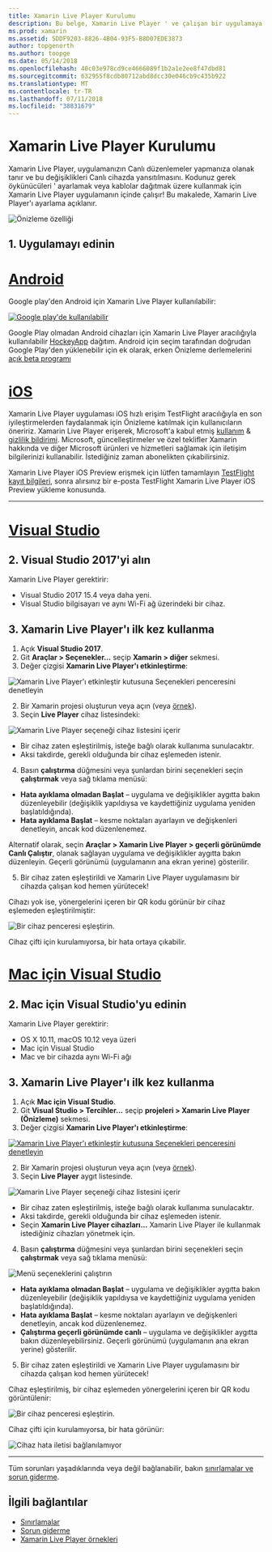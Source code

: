 ```yaml
---
title: Xamarin Live Player Kurulumu
description: Bu belge, Xamarin Live Player ' ve çalışan bir uygulamaya Canlı düzenlemeler için kullanmak açıklar.
ms.prod: xamarin
ms.assetid: 5DDF9203-8826-4B04-93F5-B8D07EDE3873
author: topgenorth
ms.author: toopge
ms.date: 05/14/2018
ms.openlocfilehash: 40c03e978cd9ce4666089f1b2a1e2ee8f47dbd81
ms.sourcegitcommit: 632955f8cdb80712abd8dcc30e046cb9c435b922
ms.translationtype: MT
ms.contentlocale: tr-TR
ms.lasthandoff: 07/11/2018
ms.locfileid: "38831679"
---
```

# <a name="xamarin-live-player-setup"></a>Xamarin Live Player Kurulumu

Xamarin Live Player, uygulamanızın Canlı düzenlemeler yapmanıza olanak tanır ve bu değişiklikleri Canlı cihazda yansıtılmasını. Kodunuz gerek öykünücüleri ' ayarlamak veya kablolar dağıtmak üzere kullanmak için Xamarin Live Player uygulamanın içinde çalışır! Bu makalede, Xamarin Live Player'ı ayarlama açıklanır.

![Önizleme özelliği](~/media/shared/preview.png)

## <a name="1-get-the-app"></a>1. Uygulamayı edinin

# <a name="androidtabandroid"></a>[Android](#tab/android)

Google play'den Android için Xamarin Live Player kullanılabilir:

[ ![Google play'de kullanılabilir](install-images/google-play-badge.png)](https://play.google.com/store/apps/details?id=com.xamarin.live)

Google Play olmadan Android cihazları için Xamarin Live Player aracılığıyla kullanılabilir [HockeyApp](https://aka.ms/xlp-hockeyapp) dağıtım. Android için seçim tarafından doğrudan Google Play'den yüklenebilir için ek olarak, erken Önizleme derlemelerini [açık beta programı](https://play.google.com/apps/testing/com.xamarin.live)

# <a name="iostabios"></a>[iOS](#tab/ios)

Xamarin Live Player uygulaması iOS hızlı erişim TestFlight aracılığıyla en son iyileştirmelerden faydalanmak için Önizleme katılmak için kullanıcıların öneririz. Xamarin Live Player erişerek, Microsoft'a kabul etmiş [kullanım](https://www.microsoft.com/en-us/legal/intellectualproperty/copyright/default.aspx) & [gizlilik bildirimi](https://privacy.microsoft.com/en-us/privacystatement). Microsoft, güncelleştirmeler ve özel teklifler Xamarin hakkında ve diğer Microsoft ürünleri ve hizmetleri sağlamak için iletişim bilgilerinizi kullanabilir. İstediğiniz zaman abonelikten çıkabilirsiniz.

Xamarin Live Player iOS Preview erişmek için lütfen tamamlayın [TestFlight kayıt bilgileri](https://fastring.xamarinliveplayer.com/), sonra alırsınız bir e-posta TestFlight Xamarin Live Player iOS Preview yükleme konusunda.

-----

# <a name="visual-studiotabwindows"></a>[Visual Studio](#tab/windows)

## <a name="2-get-visual-studio-2017"></a>2. Visual Studio 2017'yi alın

Xamarin Live Player gerektirir:

- Visual Studio 2017 15.4 veya daha yeni.
- Visual Studio bilgisayarı ve aynı Wi-Fi ağ üzerindeki bir cihaz.

## <a name="3-using-xamarin-live-player-for-the-first-time"></a>3. Xamarin Live Player'ı ilk kez kullanma

1. Açık **Visual Studio 2017**.
2. Git **Araçlar > Seçenekler...**  seçip **Xamarin > diğer** sekmesi.
3. Değer çizgisi **Xamarin Live Player'ı etkinleştirme**:

  ![Xamarin Live Player'ı etkinleştir kutusuna Seçenekleri penceresini denetleyin](install-images/vs2017-options.png)

2. Bir Xamarin projesi oluşturun veya açın (veya [örnek](~/tools/live-player/samples.md)).
3. Seçin **Live Player** cihaz listesindeki:

  ![Xamarin Live Player seçeneği cihaz listesini içerir](install-images/devices-empty-windows.png)

  * Bir cihaz zaten eşleştirilmiş, isteğe bağlı olarak kullanıma sunulacaktır.
  * Aksi takdirde, gerekli olduğunda bir cihaz eşlemeden istenir.
4. Basın **çalıştırma** düğmesini veya şunlardan birini seçenekleri seçin **çalıştırmak** veya sağ tıklama menüsü:

  - **Hata ayıklama olmadan Başlat** – uygulama ve değişiklikler aygıtta bakın düzenleyebilir (değişiklik yapıldıysa ve kaydettiğiniz uygulama yeniden başlatıldığında).
  - **Hata ayıklama Başlat** – kesme noktaları ayarlayın ve değişkenleri denetleyin, ancak kod düzenlenemez.

  Alternatif olarak, seçin **Araçlar > Xamarin Live Player > geçerli görünümde Canlı Çalıştır**, olanak sağlayan uygulama ve değişiklikler aygıtta bakın düzenleyin. Geçerli görünümü (uygulamanın ana ekran yerine) gösterilir.

5. Bir cihaz zaten eşleştirildi ve Xamarin Live Player uygulamasını bir cihazda çalışan kod hemen yürütecek!

  Cihazı yok ise, yönergelerini içeren bir QR kodu görünür bir cihaz eşlemeden eşleştirilmiştir:

  ![Bir cihaz penceresi eşleştirin.](install-images/manage-empty-windows.png)

  Cihaz çifti için kurulamıyorsa, bir hata ortaya çıkabilir.

# <a name="visual-studio-for-mactabmacos"></a>[Mac için Visual Studio](#tab/macos)

## <a name="2-get-visual-studio-for-mac"></a>2. Mac için Visual Studio'yu edinin

Xamarin Live Player gerektirir:

- OS X 10.11, macOS 10.12 veya üzeri
- Mac için Visual Studio
- Mac ve bir cihazda aynı Wi-Fi ağı

## <a name="3-using-xamarin-live-player-for-the-first-time"></a>3. Xamarin Live Player'ı ilk kez kullanma

1. Açık **Mac için Visual Studio**.
2. Git **Visual Studio > Tercihler...**  seçip **projeleri > Xamarin Live Player (Önizleme)** sekmesi.
3. Değer çizgisi **Xamarin Live Player'ı etkinleştirme**:

  [![Xamarin Live Player'ı etkinleştir kutusuna Seçenekleri penceresini denetleyin](install-images/vsmac-options-sml.png)](install-images/vsmac-options.png#lightbox)

2. Bir Xamarin projesi oluşturun veya açın (veya [örnek](~/tools/live-player/samples.md)).
3. Seçin **Live Player** aygıt listesinde.

  ![Xamarin Live Player seçeneği cihaz listesini içerir](install-images/devices.png)

  * Bir cihaz zaten eşleştirilmiş, isteğe bağlı olarak kullanıma sunulacaktır.
  * Aksi takdirde, gerekli olduğunda bir cihaz eşlemeden istenir.
  * Seçin **Xamarin Live Player cihazları...**  Xamarin Live Player ile kullanmak istediğiniz cihazları yönetmek için.

4. Basın **çalıştırma** düğmesini veya şunlardan birini seçenekleri seçin **çalıştırmak** veya sağ tıklama menüsü:

  ![Menü seçeneklerini çalıştırın](install-images/run-menu.png)

  - **Hata ayıklama olmadan Başlat** – uygulama ve değişiklikler aygıtta bakın düzenleyebilir (değişiklik yapıldıysa ve kaydettiğiniz uygulama yeniden başlatıldığında).
  - **Hata ayıklama Başlat** – kesme noktaları ayarlayın ve değişkenleri denetleyin, ancak kod düzenlenemez.
  - **Çalıştırma geçerli görünümde canlı** – uygulama ve değişiklikler aygıtta bakın düzenleyebilirsiniz. Geçerli görünümü (uygulamanın ana ekran yerine) gösterilir.

5. Bir cihaz zaten eşleştirildi ve Xamarin Live Player uygulamasını bir cihazda çalışan kod hemen yürütecek!

  Cihaz eşleştirilmiş, bir cihaz eşlemeden yönergelerini içeren bir QR kodu görüntülenir:

  ![Bir cihaz penceresi eşleştirin.](install-images/manage-empty.png)

  Cihaz çifti için kurulamıyorsa, bir hata görünür:

  ![Cihaz hata iletisi bağlanılamıyor](install-images/error-cannot-connect.png)


-----

Tüm sorunları yaşadıklarında veya değil bağlanabilir, bakın [sınırlamalar ve sorun giderme](~/tools/live-player/troubleshooting.md).


## <a name="related-links"></a>İlgili bağlantılar

- [Sınırlamalar](~/tools/live-player/limitations.md)
- [Sorun giderme](~/tools/live-player/troubleshooting.md)
- [Xamarin Live Player örnekleri](~/tools/live-player/samples.md)
